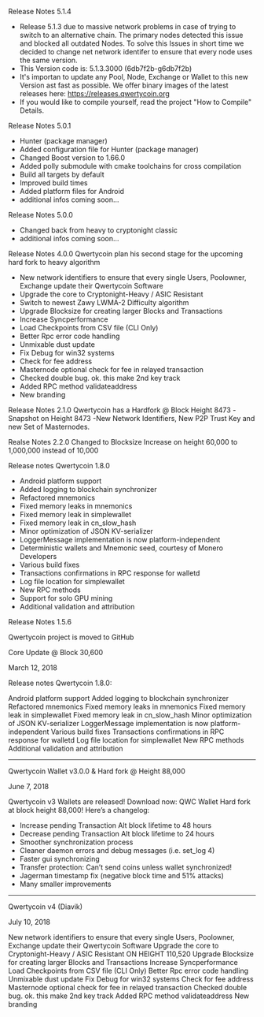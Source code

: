Release Notes 5.1.4
- Release 5.1.3 due to massive network problems in case of trying to switch to an alternative chain. The primary nodes detected this issue and blocked all outdated Nodes. To solve this Issues in short time we decided to change net network identifer to ensure that every node uses the same version.
- This Version code is: 5.1.3.3000 (6db7f2b-g6db7f2b)
- It's importan to update any Pool, Node, Exchange or Wallet to this new Version ast fast as possible. We offer binary images of the latest releases here: https://releases.qwertycoin.org
- If you would like to compile yourself, read the project "How to Compile" Details.

Release Notes 5.0.1
- Hunter (package manager)
- Added configuration file for Hunter (package manager)
- Changed Boost version to 1.66.0
- Added polly submodule with cmake toolchains for cross compilation
- Build all targets by default
- Improved build times
- Added platform files for Android
- additional infos coming soon...

Release Notes 5.0.0
- Changed back from heavy to cryptonight classic
- additional infos coming soon...

Release Notes 4.0.0
Qwertycoin plan his second stage for the upcoming hard fork to heavy algorithm
- New network identifiers to ensure that every single Users, Poolowner, Exchange update their Qwertycoin Software
- Upgrade the core to Cryptonight-Heavy / ASIC Resistant
- Switch to newest Zawy LWMA-2 Difficulty algorithm
- Upgrade Blocksize for creating larger Blocks and Transactions
- Increase Syncperformance
- Load Checkpoints from CSV file (CLI Only)
- Better Rpc error code handling
- Unmixable dust update
- Fix Debug for win32 systems
- Check for fee address
- Masternode optional check for fee in relayed transaction
- Checked double bug. ok. this make 2nd key track
- Added RPC method validateaddress
- New branding

Release Notes 2.1.0
Qwertycoin has a Hardfork @ Block Height 8473
-Snapshot on Height 8473
-New Network Identifiers, New P2P Trust Key and new Set of Masternodes.

Realse Notes 2.2.0
Changed to Blocksize Increase on height 60,000 to 1,000,000 instead of 10,000

Release notes Qwertycoin 1.8.0

- Android platform support
- Added logging to blockchain synchronizer
- Refactored mnemonics
- Fixed memory leaks in mnemonics
- Fixed memory leak in simplewallet
- Fixed memory leak in cn_slow_hash
- Minor optimization of JSON KV-serializer
- LoggerMessage implementation is now platform-independent
- Deterministic wallets and Mnemonic seed, courtesy of Monero Developers
- Various build fixes
- Transactions confirmations in RPC response for walletd
- Log file location for simplewallet
- New RPC methods
- Support for solo GPU mining
- Additional validation and attribution

Release Notes 1.5.6

Qwertycoin project is moved to GitHub

Core Update @ Block 30,600

March 12, 2018

Release notes Qwertycoin 1.8.0:

Android platform support
Added logging to blockchain synchronizer
Refactored mnemonics
Fixed memory leaks in mnemonics
Fixed memory leak in simplewallet
Fixed memory leak in cn_slow_hash
Minor optimization of JSON KV-serializer
LoggerMessage implementation is now platform-independent
Various build fixes
Transactions confirmations in RPC response for walletd
Log file location for simplewallet
New RPC methods
Additional validation and attribution

------------------


Qwertycoin Wallet v3.0.0 & Hard fork @ Height 88,000

June 7, 2018

Qwertycoin v3 Wallets are released!
Download now: QWC Wallet
Hard fork at block height 88,000! Here’s a changelog:
+ Increase pending Transaction Alt block lifetime to 48 hours
+ Decrease pending Transaction Alt block lifetime to 24 hours
+ Smoother synchronization process
+ Cleaner daemon errors and debug messages (i.e. set_log 4)
+ Faster gui synchronizing
+ Transfer protection: Can’t send coins unless wallet synchronized!
+ Jagerman timestamp fix (negative block time and 51% attacks)
+ Many smaller improvements

--------------


Qwertycoin v4 (Diavik)

July 10, 2018

New network identifiers to ensure that every single Users, Poolowner, Exchange update their Qwertycoin Software
Upgrade the core to Cryptonight-Heavy / ASIC Resistant ON HEIGHT 110,520
Upgrade Blocksize for creating larger Blocks and Transactions
Increase Syncperformance
Load Checkpoints from CSV file (CLI Only)
Better Rpc error code handling
Unmixable dust update
Fix Debug for win32 systems
Check for fee address
Masternode optional check for fee in relayed transaction
Checked double bug. ok. this make 2nd key track
Added RPC method validateaddress
New branding

